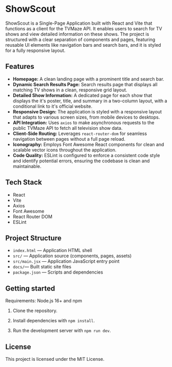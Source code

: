 # ShowScout

ShowScout is a Single-Page Application built with React and Vite that functions as a client for the TVMaze API. It enables users to search for TV shows and view detailed information on these shows. The project is structured with a clear separation of components and pages, featuring reusable UI elements like navigation bars and search bars, and it is styled for a fully responsive layout.

## Features

* **Homepage:** A clean landing page with a prominent title and  search bar.
* **Dynamic Search Results Page:**  Search results page that displays all matching TV shows in a clean, responsive grid layout. 
* **Detailed Show Information:** A dedicated page for each show that displays the it's poster, title, and summary in a two-column layout, with a conditional link to it's official website.
* **Responsive Design:** The application is styled with a responsive layout that adapts to various screen sizes, from mobile devices to desktops.
* **API Integration:** Uses `axios` to make asynchronous requests to the public TVMaze API to fetch all television show data.
* **Client-Side Routing:** Leverages `react-router-dom` for seamless navigation between pages without a full page reload.
* **Iconography:** Employs Font Awesome React components for clean and scalable vector icons throughout the application.
* **Code Quality:** ESLint is configured to enforce a consistent code style and identify potential errors, ensuring the codebase is clean and maintainable.

## Tech Stack

- React
- Vite
- Axios
- Font Awesome
- React Router DOM
- ESLint

## Project Structure

- `index.html` — Application HTML shell
- `src/` — Application source (components, pages, assets)
- `src/main.jsx` — Application JavaScript entry point
- `docs/`— Built static site files
- `package.json` — Scripts and dependencies

## Getting started

Requirements: Node.js 16+ and npm

1. Clone the repository.

2. Install dependencies with `npm install`.

3. Run the development server with `npm run dev`.

## License

This project is licensed under the MIT License.
